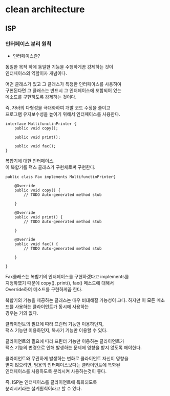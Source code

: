 # clean architecture 

## ISP

### 인터페이스 분리 원칙

- 인터페이스란?

동일한 목적 하에 동일한 기능을 수행하게끔 강제하는 것이  
인터페이스의 역할이자 개념이다.

어떤 클래스가 있고 그 클래스가 특정한 인터페이스를 사용하여  
구현된다면 그 클래스는 반드시 그 인터페이스에 포함되어 있는  
메소드를 구현하도록 강제하는 것이다.

즉, 자바의 다형성을 극대화하여 개발 코드 수정을 줄이고  
프로그램 유지보수성을 높이기 위해서 인터페이스를 사용한다.


```
interface MultifunctinPrinter {
    public void copy();

    public void print();

    public void fax();
}
```
복합기에 대한 인터페이스.  
이 복합기를 팩스 클래스가 구현체로써 구현한다.

```
public class Fax implements MultifunctinPrinter{

    @Override
    public void copy() {
        // TODO Auto-generated method stub

    }

    @Override
    public void print() {
        // TODO Auto-generated method stub

    }

    @Override
    public void fax() {
        // TODO Auto-generated method stub

    }

}
```


Fax클래스는 복합기의 인터페이스를 구현하겠다고 implements를   
지정하였기 때문에 copy(), print(), fax() 메소드에 대해서   
Override하여 메소드를 구현하게끔 한다.  


복합기의 기능을 제공하는 클래스는 매우 비대해질 가능성이 크다.
하지만 이 모든 메소드를 사용하는 클라이언트가 동시에 사용하는  
경우는 거의 없다.

클라이언트의 필요에 따라 프린터 기능만 이용하던지,  
팩스 기능만 이용하던지, 복사기 기능만 이용할 수 있다.

클라이언트의 필요에 따라 프린터 기능만 이용하는 클라이언트가  
팩스 기능의 변경으로 인해 발생하는 문제에 영향을 받지 않도록 해야한다.

클라이언트와 무관하게 발생하는 변화로 클라이언트 자신이 영향을   
받지 않으려면, 범용의 인터페이스보다는 클라이언트에 특화된  
인터페이스를 사용하도록 분리시켜 사용하는것이 좋다.

즉, ISP는 인터페이스를 클라이언트에 특화되도록  
분리시키라는 설계원칙이라고 할 수 있다.




